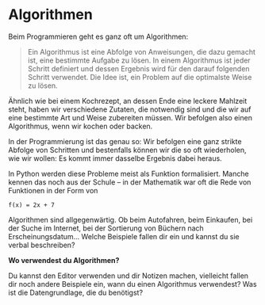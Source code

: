 # Algorithmen

Beim Programmieren geht es ganz oft um Algorithmen:

> Ein Algorithmus ist eine Abfolge von Anweisungen, die dazu gemacht ist, eine bestimmte Aufgabe zu lösen.
> In einem Algorithmus ist jeder Schritt definiert und dessen Ergebnis wird für den darauf folgenden Schritt verwendet.
> Die Idee ist, ein Problem auf die optimalste Weise zu lösen.

Ähnlich wie bei einem Kochrezept, an dessen Ende eine leckere Mahlzeit steht, haben wir verschiedene Zutaten, die
notwendig sind und die wir auf eine bestimmte Art und Weise zubereiten müssen.
Wir befolgen also einen Algorithmus, wenn wir kochen oder backen.

In der Programmierung ist das genau so:
Wir befolgen eine ganz strikte Abfolge von Schritten und bestenfalls können wir die so oft wiederholen, wie wir wollen:
Es kommt immer dasselbe Ergebnis dabei heraus.

In Python werden diese Probleme meist als Funktion formalisiert.
Manche kennen das noch aus der Schule – in der Mathematik war oft die Rede von Funktionen in der Form von

```
f(x) = 2x + 7
```

Algorithmen sind allgegenwärtig.
Ob beim Autofahren, beim Einkaufen, bei der Suche im Internet, bei der Sortierung von Büchern nach Erscheinungsdatum...
Welche Beispiele fallen dir ein und kannst du sie verbal beschreiben?

**Wo verwendest du Algorithmen?**

Du kannst den Editor verwenden und dir Notizen machen, vielleicht fallen dir noch andere Beispiele ein, wann du einen
Algorithmus verwendest?
Was ist die Datengrundlage, die du benötigst?

